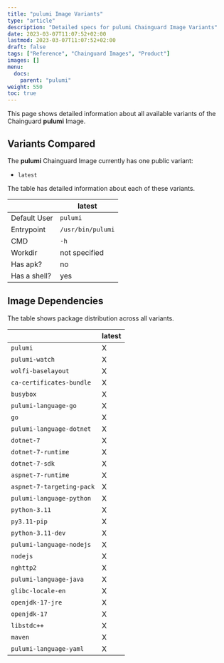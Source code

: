 ```yaml
---
title: "pulumi Image Variants"
type: "article"
description: "Detailed specs for pulumi Chainguard Image Variants"
date: 2023-03-07T11:07:52+02:00
lastmod: 2023-03-07T11:07:52+02:00
draft: false
tags: ["Reference", "Chainguard Images", "Product"]
images: []
menu:
  docs:
    parent: "pulumi"
weight: 550
toc: true
---
```


This page shows detailed information about all available variants of the Chainguard **pulumi** Image.

## Variants Compared
The **pulumi** Chainguard Image currently has one public variant: 

- `latest`

The table has detailed information about each of these variants.

|              | latest            |
|--------------|-------------------|
| Default User | `pulumi`          |
| Entrypoint   | `/usr/bin/pulumi` |
| CMD          | `-h`              |
| Workdir      | not specified     |
| Has apk?     | no                |
| Has a shell? | yes               |

## Image Dependencies
The table shows package distribution across all variants.

|                           | latest |
|---------------------------|--------|
| `pulumi`                  | X      |
| `pulumi-watch`            | X      |
| `wolfi-baselayout`        | X      |
| `ca-certificates-bundle`  | X      |
| `busybox`                 | X      |
| `pulumi-language-go`      | X      |
| `go`                      | X      |
| `pulumi-language-dotnet`  | X      |
| `dotnet-7`                | X      |
| `dotnet-7-runtime`        | X      |
| `dotnet-7-sdk`            | X      |
| `aspnet-7-runtime`        | X      |
| `aspnet-7-targeting-pack` | X      |
| `pulumi-language-python`  | X      |
| `python-3.11`             | X      |
| `py3.11-pip`              | X      |
| `python-3.11-dev`         | X      |
| `pulumi-language-nodejs`  | X      |
| `nodejs`                  | X      |
| `nghttp2`                 | X      |
| `pulumi-language-java`    | X      |
| `glibc-locale-en`         | X      |
| `openjdk-17-jre`          | X      |
| `openjdk-17`              | X      |
| `libstdc++`               | X      |
| `maven`                   | X      |
| `pulumi-language-yaml`    | X      |

